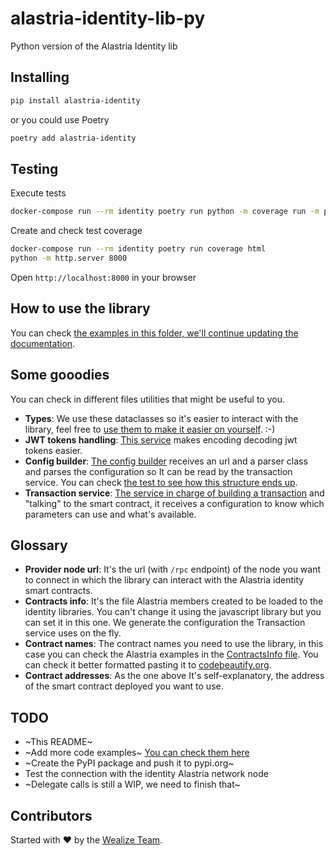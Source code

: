# alastria-identity-lib-py

Python version of the Alastria Identity lib

## Installing

```bash
pip install alastria-identity
```

or you could use Poetry

```bash
poetry add alastria-identity
```

## Testing

Execute tests

```bash
docker-compose run --rm identity poetry run python -m coverage run -m pytest alastria_identity -v .
```

Create and check test coverage

```bash
docker-compose run --rm identity poetry run coverage html
python -m http.server 8000
```

Open `http://localhost:8000` in your browser

## How to use the library

You can check [the examples in this folder, we'll continue updating the documentation](https://github.com/Wealize/alastria-identity-lib-py/tree/main/alastria_identity/examples).

## Some gooodies

You can check in different files utilities that might be useful to you.

- **Types**: We use these dataclasses so it's easier to interact with the library, feel free to [use them to make it easier on yourself](https://github.com/Wealize/alastria-identity-lib-py/tree/main/alastria_identity/types). :-)
- **JWT tokens handling**: [This service](https://github.com/Wealize/alastria-identity-lib-py/blob/main/alastria_identity/services/tokens.py) makes encoding decoding jwt tokens easier.
- **Config builder**: [The config builder](https://github.com/Wealize/alastria-identity-lib-py/blob/main/alastria_identity/services/config_builder.py) receives an url and a parser class and parses the configuration so It can be read by the transaction service. You can check [the test to see how this structure ends up](https://github.com/Wealize/alastria-identity-lib-py/blob/main/alastria_identity/tests/test_parsers.py).
- **Transaction service**: [The service in charge of building a transaction](https://github.com/Wealize/alastria-identity-lib-py/tree/main/alastria_identity/services/transaction_service.py) and "talking" to the smart contract, it receives a configuration to know which parameters can use and what's available.

## Glossary

- **Provider node url**: It's the url (with `/rpc` endpoint) of the node you want to connect in which the library can interact with the Alastria identity
  smart contracts.
- **Contracts info**: It's the file Alastria members created to be loaded to the identity libraries. You can't change it using the javascript library but you can set it in this one. We generate the configuration the Transaction service uses on the fly.
- **Contract names**: The contract names you need to use the library, in this case you can check the Alastria examples in the [ContractsInfo file]( 'https://raw.githubusercontent.com/alastria/alastria-identity/master/contracts/ContractInfo.md'). You can check it better formatted pasting it to [codebeautify.org](https://codebeautify.org/python-formatter-beautifier).
- **Contract addresses**: As the one above It's self-explanatory, the address of the smart contract deployed you want to use.

## TODO

- ~This README~
- ~Add more code examples~ [You can check them here](https://github.com/Wealize/alastria-identity-lib-py/tree/main/alastria_identity/examples)
- ~Create the PyPI package and push it to pypi.org~
- Test the connection with the identity Alastria network node
- ~Delegate calls is still a WIP, we need to finish that~

## Contributors

Started with :heart: by the [Wealize Team](https://github.com/Wealize/alastria-identity-lib-py/graphs/contributors).
